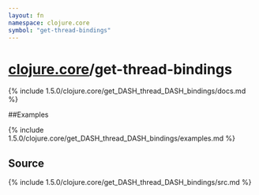 ```yaml
---
layout: fn
namespace: clojure.core
symbol: "get-thread-bindings"
---
```


# [clojure.core](../)/get-thread-bindings

{% include 1.5.0/clojure.core/get_DASH_thread_DASH_bindings/docs.md %}

##Examples

{% include 1.5.0/clojure.core/get_DASH_thread_DASH_bindings/examples.md %}
## Source
{% include 1.5.0/clojure.core/get_DASH_thread_DASH_bindings/src.md %}

